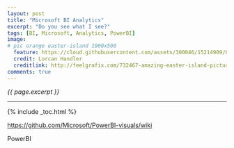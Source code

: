 ```yaml
---
layout: post
title: "Microsoft BI Analytics"
excerpt: "Do you see what I see?"
tags: [BI, Microsoft, Analytics, PowerBI]
image:
# pic orange easter-island 1900x500
  feature: https://cloud.githubusercontent.com/assets/300046/15214909/071e94fc-180d-11e6-99c6-45034f907e42.jpg
  credit: Lorcan Handler
  creditlink: http://feelgrafix.com/732467-amazing-easter-island-pictures.html
comments: true
---
```

<i>{{ page.excerpt }}</i>
<hr />
{% include _toc.html %}

https://github.com/Microsoft/PowerBI-visuals/wiki

PowerBI
